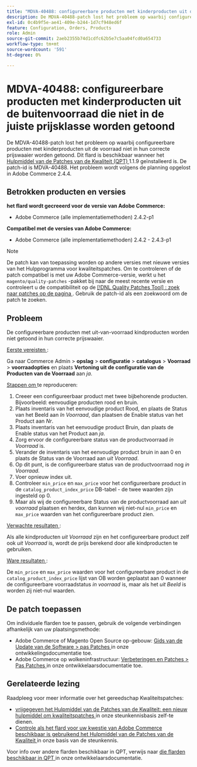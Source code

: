 ```yaml
---
title: "MDVA-40488: configureerbare producten met kinderproducten uit de buitenhandel die niet in de juiste prijsklasse worden getoond"
description: De MDVA-40488-patch lost het probleem op waarbij configureerbare producten met kinderproducten uit de voorraad niet in hun correcte prijswaaier worden getoond. Deze patch is beschikbaar wanneer [Quality Patches Tool (QPT)] (/help/announcements/adobe-commerce-announcements/magento-quality-patches-released-new-tool-to-self-serve-quality-patches.md) 1.1.9 is geïnstalleerd. De patch-id is MDVA-40488. Het probleem wordt volgens de planning opgelost in Adobe Commerce 2.4.4.
exl-id: 0c4b9f5e-ae41-409e-b244-1d7cf948ed6f
feature: Configuration, Orders, Products
role: Admin
source-git-commit: 2aeb2355b74d1cdfc62b5e7c5aa04fcd0a654733
workflow-type: tm+mt
source-wordcount: '591'
ht-degree: 0%

---
```


# MDVA-40488: configureerbare producten met kinderproducten uit de buitenvoorraad die niet in de juiste prijsklasse worden getoond

De MDVA-40488-patch lost het probleem op waarbij configureerbare producten met kinderproducten uit de voorraad niet in hun correcte prijswaaier worden getoond. Dit flard is beschikbaar wanneer het [ Hulpmiddel van de Patches van de Kwaliteit (QPT) ](/help/announcements/adobe-commerce-announcements/magento-quality-patches-released-new-tool-to-self-serve-quality-patches.md) 1.1.9 geïnstalleerd is. De patch-id is MDVA-40488. Het probleem wordt volgens de planning opgelost in Adobe Commerce 2.4.4.

## Betrokken producten en versies

**het flard wordt gecreeerd voor de versie van Adobe Commerce:**

* Adobe Commerce (alle implementatiemethoden) 2.4.2-p1

**Compatibel met de versies van Adobe Commerce:**

* Adobe Commerce (alle implementatiemethoden) 2.4.2 - 2.4.3-p1

>[!NOTE]
>
>De patch kan van toepassing worden op andere versies met nieuwe versies van het Hulpprogramma voor kwaliteitspatches. Om te controleren of de patch compatibel is met uw Adobe Commerce-versie, werkt u het `magento/quality-patches` -pakket bij naar de meest recente versie en controleert u de compatibiliteit op de [[!DNL Quality Patches Tool] : zoek naar patches op de pagina ](https://experienceleague.adobe.com/tools/commerce-quality-patches/index.html) . Gebruik de patch-id als een zoekwoord om de patch te zoeken.

## Probleem

De configureerbare producten met uit-van-voorraad kindproducten worden niet getoond in hun correcte prijswaaier.

<u> Eerste vereisten </u>:

Ga naar Commerce Admin > **opslag** > **configuratie** > **catalogus** > **Voorraad** > **voorraadopties** en plaats **Vertoning uit de configuratie van de Producten van de Voorraad** aan *ja*.

<u> Stappen om </u> te reproduceren:

1. Creeer een configureerbaar product met twee bijbehorende producten. Bijvoorbeeld: eenvoudige producten rood en bruin.
1. Plaats inventaris van het eenvoudige product Rood, en plaats de Status van het Beeld aan *In Voorraad*, dan plaatsen de Enable status van het Product aan *Nr*.
1. Plaats inventaris van het eenvoudige product Bruin, dan plaats de Enable status van het Product aan *ja*.
1. Zorg ervoor de configureerbare status van de productvoorraad *in Voorraad* is.
1. Verander de inventaris van het eenvoudige product bruin in aan 0 en plaats de Status van de Voorraad aan *uit Voorraad*.
1. Op dit punt, is de configureerbare status van de productvoorraad nog *in Voorraad*.
1. Voer opnieuw index uit.
1. Controleer `min_price` en `max_price` voor het configureerbare product in de `catalog_product_index_price` DB-tabel - de twee waarden zijn ingesteld op 0.
1. Maar als wij de configureerbare Status van de productvoorraad aan *uit voorraad* plaatsen en herdex, dan kunnen wij niet-nul `min_price` en `max_price` waarden van het configureerbare product zien.

<u> Verwachte resultaten </u>:

Als alle kindproducten *uit Voorraad* zijn en het configureerbare product zelf ook *uit Voorraad* is, wordt de prijs berekend door alle kindproducten te gebruiken.

<u> Ware resultaten </u>:

De `min_price` en `max_price` waarden voor het configureerbare product in de `catalog_product_index_price` lijst van OB worden geplaatst aan 0 wanneer de configureerbare voorraadstatus *in voorraad* is, maar als het *uit Beeld* is worden zij niet-nul waarden.

## De patch toepassen

Om individuele flarden toe te passen, gebruik de volgende verbindingen afhankelijk van uw plaatsingsmethode:

* Adobe Commerce of Magento Open Source op-gebouw: [ Gids van de Update van de Software > pas Patches ](https://experienceleague.adobe.com/en/docs/commerce-operations/tools/quality-patches-tool/usage) in onze ontwikkelingsdocumentatie toe.
* Adobe Commerce op wolkeninfrastructuur: [ Verbeteringen en Patches > Pas Patches ](https://experienceleague.adobe.com/en/docs/commerce-cloud-service/user-guide/develop/upgrade/apply-patches) in onze ontwikkelaarsdocumentatie toe.

## Gerelateerde lezing

Raadpleeg voor meer informatie over het gereedschap Kwaliteitspatches:

* [ vrijgegeven het Hulpmiddel van de Patches van de Kwaliteit: een nieuw hulpmiddel om kwaliteitspatches ](/help/announcements/adobe-commerce-announcements/magento-quality-patches-released-new-tool-to-self-serve-quality-patches.md) in onze steunkennisbasis zelf-te dienen.
* [ Controle als het flard voor uw kwestie van Adobe Commerce beschikbaar is gebruikend het Hulpmiddel van de Patches van de Kwaliteit ](/help/support-tools/patches-available-in-qpt-tool/check-patch-for-magento-issue-with-magento-quality-patches.md) in onze basis van de steunkennis.

Voor info over andere flarden beschikbaar in QPT, verwijs naar [ die flarden beschikbaar in QPT ](https://experienceleague.adobe.com/tools/commerce-quality-patches/index.html) in onze ontwikkelaarsdocumentatie.
